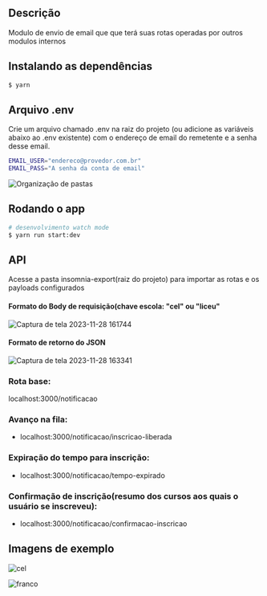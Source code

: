 ## Descrição

Modulo de envio de email que que terá suas rotas operadas por outros modulos internos

## Instalando as dependências

```bash
$ yarn
```

## Arquivo .env

Crie um arquivo chamado .env na raiz do projeto (ou adicione as variáveis abaixo ao .env existente) com o endereço de email do remetente e a senha desse email.

```bash
EMAIL_USER="endereco@provedor.com.br"
EMAIL_PASS="A senha da conta de email"
```

![Organização de pastas](https://github.com/Jorge-William/notificacao-via-email/assets/19416864/190c8e01-a993-4da8-8bff-651df88180ee)

## Rodando o app

```bash
# desenvolvimento watch mode
$ yarn run start:dev
```

## API

Acesse a pasta insomnia-export(raiz do projeto) para importar as rotas e os payloads configurados

#### Formato do Body de requisição(chave escola: "cel" ou "liceu"

![Captura de tela 2023-11-28 161744](https://github.com/Centro-Educacional-da-Lagoa/notificacao-via-email-atividades-extra/assets/19416864/4304ef50-68e0-48ff-bb5c-2cfe43d45a5c)

#### Formato de retorno do JSON

![Captura de tela 2023-11-28 163341](https://github.com/Centro-Educacional-da-Lagoa/notificacao-via-email-atividades-extra/assets/19416864/2e4db93d-34e6-42f2-834b-b7eb063b703a)



### Rota base:

localhost:3000/notificacao

### Avanço na fila:

- localhost:3000/notificacao/inscricao-liberada

### Expiração do tempo para inscrição:

- localhost:3000/notificacao/tempo-expirado

### Confirmação de inscrição(resumo dos cursos aos quais o usuário se inscreveu):

- localhost:3000/notificacao/confirmacao-inscricao


## Imagens de exemplo

![cel](https://github.com/Jorge-William/notificacao-via-email/assets/19416864/c336e3bc-d3b2-486e-963a-847e96131919)

![franco](https://github.com/Jorge-William/notificacao-via-email/assets/19416864/d56173f7-b730-4b97-9111-8cbd1308a6da)

